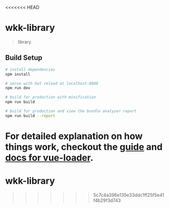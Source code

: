 <<<<<<< HEAD
# wkk-library

> library

## Build Setup

``` bash
# install dependencies
npm install

# serve with hot reload at localhost:8080
npm run dev

# build for production with minification
npm run build

# build for production and view the bundle analyzer report
npm run build --report
```

For detailed explanation on how things work, checkout the [guide](http://vuejs-templates.github.io/webpack/) and [docs for vue-loader](http://vuejs.github.io/vue-loader).
=======
# wkk-library
>>>>>>> 5c7c4a396e135e33ddc1ff25f5e41f4b29f3d743
